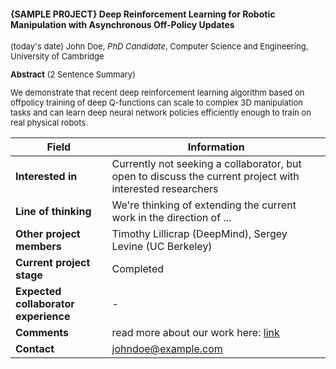 <!-- Project Title-->
#### {SAMPLE PR0JECT} Deep Reinforcement Learning for Robotic Manipulation with Asynchronous Off-Policy Updates
<!-- Please do not change the font size-->
<font size="2"> 

<!-- Your Name and Affiliation-->
(today's date) John Doe, *PhD Candidate*, Computer Science and Engineering, University of Cambridge

**Abstract** (2 Sentence Summary)
<p>

We demonstrate that recent deep reinforcement learning algorithm based on offpolicy training of deep Q-functions can scale to complex
3D manipulation tasks and can learn deep neural network
policies efficiently enough to train on real physical robots. 

</p>

<!-- Project Information Table-->
| Field | Information          |
| ------------- | ----------- |
| **Interested in**        |  Currently not seeking a collaborator, but open to discuss the current project with interested researchers  | <!-- e.g. Actively looking for collaborators, Not looking but open to collaborating, Discussing research and project results
| **Line of thinking** | We're thinking of extending the current work in the direction of ...| <!-- e.g. do you need help in some area? Broad direction of thinking, where to extend the work etc.
| **Other project members**  | Timothy Lillicrap (DeepMind), Sergey Levine (UC Berkeley)|
| **Current project stage**         |  Completed  | <!-- for e.g. Initial brainstorming and ideation phase, Just started, Middle, Almost Complete, Complete
| **Expected collaborator experience**         |  -  | <!-- (if applicable) for e.g. Bachelor's degree, Master's Degree, PhD Candidate, PhD holder, Research Scientist, etc.
| **Comments**         |  read more about our work here: [link](https://arxiv.org/pdf/1610.00633.pdf)  | <!-- for e.g. Any additional points to be discussed
| **Contact**     |  johndoe@example.com  | <!-- Twitter, Email, etc.